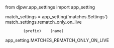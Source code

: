 from djpwr.app_settings import app_setting



match_settings = app_setting('matches.Settings')
match_settings.rematch_only_on_live

            (prefix)    (name)
app_setting.MATCHES_REMATCH_ONLY_ON_LIVE